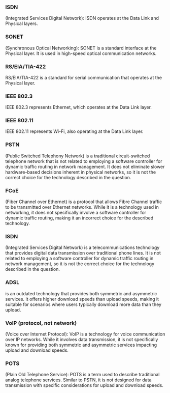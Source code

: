 ### ISDN
(Integrated Services Digital Network): ISDN operates at the Data Link and Physical layers.

### SONET 
(Synchronous Optical Networking): SONET is a standard interface at the Physical layer. It is used in high-speed optical communication networks.

### RS/EIA/TIA-422 
RS/EIA/TIA-422 is a standard for serial communication that operates at the Physical layer.

### IEEE 802.3 
IEEE 802.3 represents Ethernet, which operates at the Data Link layer.

### IEEE 802.11
IEEE 802.11 represents Wi-Fi, also operating at the Data Link layer.

### PSTN 
(Public Switched Telephony Network) is a traditional circuit-switched telephone network that is not related to employing a software controller for dynamic traffic routing in network management. It does not eliminate slower hardware-based decisions inherent in physical networks, so it is not the correct choice for the technology described in the question.

### FCoE 
(Fiber Channel over Ethernet) is a protocol that allows Fibre Channel traffic to be transmitted over Ethernet networks. While it is a technology used in networking, it does not specifically involve a software controller for dynamic traffic routing, making it an incorrect choice for the described technology.

### ISDN 
(Integrated Services Digital Network) is a telecommunications technology that provides digital data transmission over traditional phone lines. It is not related to employing a software controller for dynamic traffic routing in network management, so it is not the correct choice for the technology described in the question.


### ADSL 
is an outdated technology that provides both symmetric and asymmetric services. It offers higher download speeds than upload speeds, making it suitable for scenarios where users typically download more data than they upload.

### VoIP (protocol, not network)
(Voice over Internet Protocol): VoIP is a technology for voice communication over IP networks. While it involves data transmission, it is not specifically known for providing both symmetric and asymmetric services impacting upload and download speeds.

### POTS 
(Plain Old Telephone Service): POTS is a term used to describe traditional analog telephone services. Similar to PSTN, it is not designed for data transmission with specific considerations for upload and download speeds.
